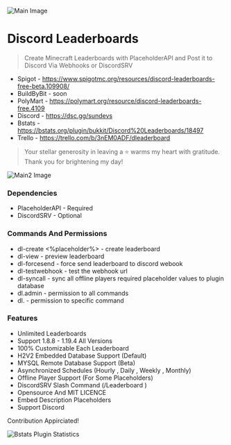 ![Main Image](https://cdn.discordapp.com/attachments/1074520108514431026/1108474446987141261/Group_9.png "Discord Leaderboards")
# Discord Leaderboards

> Create Minecraft Leaderboards with PlaceholderAPI and Post it to Discord Via Webhooks or DiscordSRV
* Spigot - https://www.spigotmc.org/resources/discord-leaderboards-free-beta.109908/
* BuildByBit - soon
* PolyMart - https://polymart.org/resource/discord-leaderboards-free.4109
* Discord - https://dsc.gg/sundevs
* Bstats - https://bstats.org/plugin/bukkit/Discord%20Leaderboards/18497
* Trello - https://trello.com/b/3nEM0ADF/dleaderboard
> Your stellar generosity in leaving a ⭐ warms my heart with gratitude. Thank you for brightening my day!

![Main2 Image](https://cdn.discordapp.com/attachments/1074520108514431026/1108469361464840263/Untitled.png "Discord Leaderboards")

### Dependencies

* PlaceholderAPI - Required
* DiscordSRV - Optional

### Commands And Permissions

* dl-create <name> <top> <%placeholder%> <schedule> - create leaderboard
* dl-view <name> - preview leaderboard
* dl-forcesend <name> - force send leaderboard to discord webook
* dl-testwebhook - test the webhook url
* dl-syncall - sync all offline players required placeholder values to plugin database
* dl.admin - permission to all commands
* dl.<commandname> - permission to specific command

### Features

* Unlimited Leaderboards
* Support 1.8.8 - 1.19.4 All Versions
* 100% Customizable Each Leaderboard
* H2V2 Embedded Database Support (Default)
* MYSQL Remote Database Support (Beta)
* Asynchronized Schedules (Hourly , Daily , Weekly , Monthly)
* Offline Player Support (For Some Placeholders)
* DiscordSRV Slash Command (/Leaderboard <leaderboardname>)
* Opensource And MIT LICENCE
* Embed Description Placeholders
* Support Discord

Contribution Appirciated!

![Bstats Plugin Statistics](https://bstats.org/signatures/bukkit/Discord%20Leaderboards.svg "Plugin Statistics")

